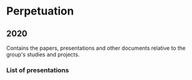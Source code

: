 # Perpetuation
## 2020
Contains the papers, presentations and other documents relative to the group's studies and projects.

### List of presentations
